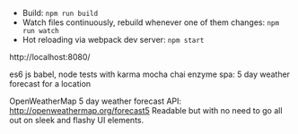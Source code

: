 * Build: `npm run build`
* Watch files continuously, rebuild whenever one of them changes: `npm run watch`
* Hot reloading via webpack dev server: `npm start`

http://localhost:8080/

es6 js
babel, node
tests with karma mocha chai enzyme
spa: 5 day weather forecast for a location

OpenWeatherMap 5 day weather forecast API: http://openweathermap.org/forecast5
Readable but with no need to go all out on sleek and flashy UI elements.
